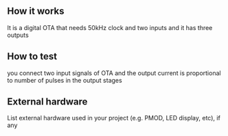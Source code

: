 <!---

This file is used to generate your project datasheet. Please fill in the information below and delete any unused
sections.

You can also include images in this folder and reference them in the markdown. Each image must be less than
512 kb in size, and the combined size of all images must be less than 1 MB.
-->

## How it works

It is a digital OTA that needs 50kHz clock and two inputs and it has three outputs

## How to test

you connect two input signals of OTA and the output current is proportional to number of pulses in the output stages

## External hardware

List external hardware used in your project (e.g. PMOD, LED display, etc), if any

